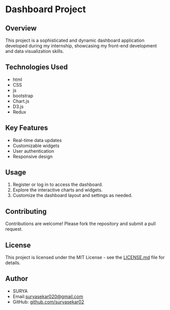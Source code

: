 # Dashboard Project

## Overview
This project is a sophisticated and dynamic dashboard application developed during my internship, showcasing my front-end development and data visualization skills.

## Technologies Used
- html
- CSS
- js
- bootstrap
- Chart.js
- D3.js
- Redux

## Key Features
- Real-time data updates
- Customizable widgets
- User authentication
- Responsive design

## Usage
1. Register or log in to access the dashboard.
2. Explore the interactive charts and widgets.
3. Customize the dashboard layout and settings as needed.

## Contributing
Contributions are welcome! Please fork the repository and submit a pull request.

## License
This project is licensed under the MIT License - see the [LICENSE.md](LICENSE.md) file for details.

## Author
- SURYA
- Email:suryasekar020@gmail.com
- GitHub: [github.com/suryasekar02](https://github.com/suryasekar02)
